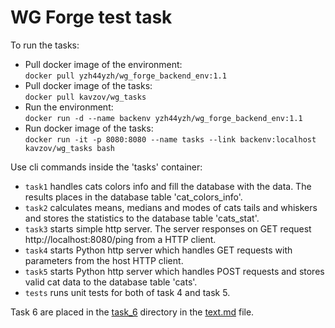 # WG Forge test task
To run the tasks:
- Pull docker image of the environment:  
`docker pull yzh44yzh/wg_forge_backend_env:1.1`  
- Pull docker image of the tasks:  
`docker pull kavzov/wg_tasks`  
- Run the environment:  
`docker run -d --name backenv yzh44yzh/wg_forge_backend_env:1.1`
- Run docker image of the tasks:  
`docker run -it -p 8080:8080 --name tasks --link backenv:localhost kavzov/wg_tasks bash`

Use cli commands inside the 'tasks' container:  
- `task1` handles cats colors info and fill the database with the data. The results places in the database table 'cat_colors_info'.  
- `task2` calculates means, medians and modes of cats tails and whiskers and stores the statistics to the database table 'cats_stat'.  
- `task3` starts simple http server. The server responses on GET request http://localhost:8080/ping from a HTTP client.  
- `task4` starts Python http server which handles GET requests with parameters from the host HTTP client.  
- `task5` starts Python http server which handles POST requests and stores valid cat data to the database table 'cats'.  
- `tests` runs unit tests for both of task 4 and task 5.

Task 6 are placed in the [task_6](https://github.com/kavzov/testtask/tree/master/task_6) directory in the [text.md](https://github.com/kavzov/testtask/blob/master/task_6/text.md) file.  

